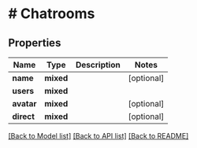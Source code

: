 # # Chatrooms

## Properties

Name | Type | Description | Notes
------------ | ------------- | ------------- | -------------
**name** | **mixed** |  | [optional]
**users** | **mixed** |  |
**avatar** | **mixed** |  | [optional]
**direct** | **mixed** |  | [optional]

[[Back to Model list]](../../README.md#models) [[Back to API list]](../../README.md#endpoints) [[Back to README]](../../README.md)
